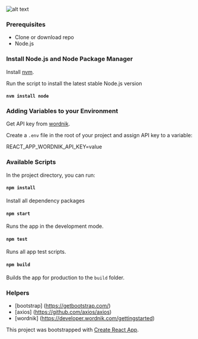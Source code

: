 ![alt text](https://i.ibb.co/RCy4MNK/jotto.png)

### Prerequisites
* Clone or download repo
* Node.js

### Install Node.js and Node Package Manager
Install [nvm](https://github.com/creationix/nvm).

Run the script to install the latest stable Node.js version

#### `nvm install node`

### Adding Variables to your Environment
Get API key from [wordnik](https://developer.wordnik.com/gettingstarted).

Create a `.env` file in the root of your project and assign API key to a variable:

REACT\_APP\_WORDNIK\_API\_KEY=value

### Available Scripts
In the project directory, you can run:

#### `npm install`
Install all dependency packages

#### `npm start`
Runs the app in the development mode.

#### `npm test`
Runs all app test scripts.

#### `npm build`
Builds the app for production to the `build` folder.

### Helpers
* [bootstrap] (https://getbootstrap.com/)
* [axios] (https://github.com/axios/axios)
* [wordnik] (https://developer.wordnik.com/gettingstarted)

This project was bootstrapped with [Create React App](https://github.com/facebookincubator/create-react-app).
